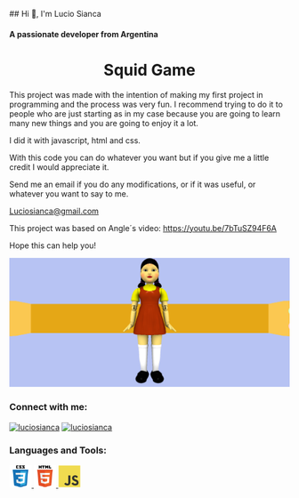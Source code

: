 <p>## Hi 👋, I'm Lucio Sianca <h4>A passionate developer from Argentina</h4></p>


<h1 align="center">Squid Game</h1>

  
This project was made with the intention of making my first project in programming and the process was very fun. I recommend trying to do it to people who are just starting as in my case because you are going to learn many new things and you are going to enjoy it a lot.

I did it with javascript, html and css.

With this code you can do whatever you want but if you give me a little credit I would appreciate it.

Send me an email if you do any modifications, or if it was useful, or whatever you want to say to me.

Luciosianca@gmail.com

This project was based on Angle´s video:
https://youtu.be/7bTuSZ94F6A

Hope this can help you!
  
  ![Image text](https://github.com/LucioSianca/Squid-game/blob/main/Image/Image.png)

<h3 align="left">Connect with me:</h3>
<p align="left">
<a href="https://twitter.com/luciosianca" target="blank"><img align="center" src="https://raw.githubusercontent.com/rahuldkjain/github-profile-readme-generator/master/src/images/icons/Social/twitter.svg" alt="luciosianca" height="30" width="40" /></a>
<a href="https://instagram.com/luciosianca" target="blank"><img align="center" src="https://raw.githubusercontent.com/rahuldkjain/github-profile-readme-generator/master/src/images/icons/Social/instagram.svg" alt="luciosianca" height="30" width="40" /></a>
</p>

<h3 align="left">Languages and Tools:</h3>
<p align="left"> <a href="https://www.w3schools.com/css/" target="_blank" rel="noreferrer"> <img src="https://raw.githubusercontent.com/devicons/devicon/master/icons/css3/css3-original-wordmark.svg" alt="css3" width="40" height="40"/> </a> <a href="https://www.w3.org/html/" target="_blank" rel="noreferrer"> <img src="https://raw.githubusercontent.com/devicons/devicon/master/icons/html5/html5-original-wordmark.svg" alt="html5" width="40" height="40"/> </a> <a href="https://developer.mozilla.org/en-US/docs/Web/JavaScript" target="_blank" rel="noreferrer"> <img src="https://raw.githubusercontent.com/devicons/devicon/master/icons/javascript/javascript-original.svg" alt="javascript" width="40" height="40"/> </a> </p>
